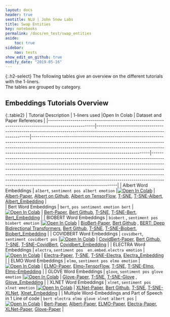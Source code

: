 ```yaml
---
layout: docs
header: true
seotitle: NLU | John Snow Labs
title: Swap Entities
key: notebooks
permalink: /docs/en_test/swap_entities
aside:
    toc: true
sidebar:
    nav: tests
show_edit_on_github: true
modify_date: "2019-05-16"
---
```


<div class="main-docs" markdown="1"><div class="h3-box" markdown="1">

{:.h2-select}
The following tables give an overview on the different tutorials with the 1-liners.                    
The tables are grouped
by category. 

</div><div class="h3-box" markdown="1">

## Embeddings Tutorials Overview

{:.table2}
|          Tutorial Description                                                                       |   1-liners used                                                                                                         |Open In Colab                                                                                                                                                                                                                                                                                       | Dataset and Paper References                                                                                                                                                                                                                                                                                                                                                                                                                                      |
|-----------------------------------------------------------------------------------------------------|---------------------------------------------------------------------------------------------------------------------------|----------------------------------------------------------------------------------------------------------------------------------------------------------------------------------------------------------------------------------------------------------------------------------------------------|-------------------------------------------------------------------------------------------------------------------------------------------------------------------------------------------------------------------------------------------------------------------------------------------------------------------------------------------------------------------------------------------------------------------------------------------------------------------|
| Albert Word Embeddings                                                                      | `albert`, `sentiment pos albert emotion`                                                                                  |[![Open In Colab](https://colab.research.google.com/assets/colab-badge.svg)](https://colab.research.google.com/github/JohnSnowLabs/nlu/blob/master/examples/colab/component_examples/word_embeddings/NLU_ALBERT_word_embeddings_and_t-SNE_visualization_example.ipynb)                              | [Albert-Paper](https://arxiv.org/pdf/1909.11942.pdf),  [Albert on Github](https://github.com/google-research/ALBERT), [Albert on TensorFlow](https://tfhub.dev/s?q=albert), [T-SNE](https://www.jmlr.org/papers/volume9/vandermaaten08a/vandermaaten08a.pdf?fbclid=IwA), [T-SNE-Albert](https://medium.com/spark-nlp/1-line-to-albert-word-embeddings-with-nlu-in-python-1691bc048ed1), [Albert_Embedding](https://nlp.johnsnowlabs.com/2021/06/23/albert_base_uncased_en.html)                                                                            |                                            
| Bert Word Embeddings                                                                        | `bert`, `pos sentiment emotion bert`                                                                                      |[![Open In Colab](https://colab.research.google.com/assets/colab-badge.svg)](https://colab.research.google.com/github/JohnSnowLabs/nlu/blob/master/examples/colab/component_examples/word_embeddings/NLU_BERT_word_embeddings_and_t-SNE_visualization_example.ipynb)                                | [Bert-Paper](https://arxiv.org/abs/1810.04805), [Bert Github](https://github.com/google-research/bert), [T-SNE](https://www.jmlr.org/papers/volume9/vandermaaten08a/vandermaaten08a.pdf?fbclid=IwA), [T-SNE-Bert](https://medium.com/spark-nlp/1-line-to-bert-word-embeddings-with-nlu-f50d2b08cddc), [Bert_Embedding](https://nlp.johnsnowlabs.com/2020/08/25/sent_small_bert_L2_128.html)                                                                                                                                                              |
| BIOBERT Word Embeddings                                                                     | `biobert` , `sentiment pos biobert emotion`                                                                               |[![Open In Colab](https://colab.research.google.com/assets/colab-badge.svg)](https://colab.research.google.com/github/JohnSnowLabs/nlu/blob/master/examples/colab/component_examples/word_embeddings/NLU_BIOBERT_word_embeddings_and_t-SNE_visualization_example.ipynb)                             | [BioBert-Paper](https://arxiv.org/abs/1901.08746), [Bert Github](https://github.com/google-research/bert) , [BERT: Deep Bidirectional Transformers](https://arxiv.org/abs/1810.04805), [Bert Github](https://github.com/google-research/bert), [T-SNE](https://www.jmlr.org/papers/volume9/vandermaaten08a/vandermaaten08a.pdf?fbclid=IwA), [T-SNE-Biobert](https://medium.com/spark-nlp/1-line-to-biobert-word-embeddings-with-nlu-in-python-7224ab52e131), [Biobert_Embedding](https://nlp.johnsnowlabs.com/2020/08/25/biobert_pubmed_base_cased.html)       |
| COVIDBERT Word Embeddings                                                                   | `covidbert`, `sentiment covidbert pos`                                                                                    |[![Open In Colab](https://colab.research.google.com/assets/colab-badge.svg)](https://colab.research.google.com/github/JohnSnowLabs/nlu/blob/master/examples/colab/component_examples/word_embeddings/NLU_COVIDBERT_word_embeddings_and_t-SNE_visualization_example.ipynb)                           | [CovidBert-Paper](https://journals.flvc.org/FLAIRS/article/view/128488), [Bert Github](https://github.com/google-research/bert), [T-SNE](https://www.jmlr.org/papers/volume9/vandermaaten08a/vandermaaten08a.pdf?fbclid=IwA), [T-SNE-CovidBert](https://medium.com/spark-nlp/1-line-to-covidbert-word-embeddings-with-nlu-in-python-e67396da2f78), [Covidbert_Embedding](https://nlp.johnsnowlabs.com/2020/08/27/covidbert_large_uncased.html)                                                                                                                 |
| ELECTRA Word Embeddings                                                                     | `electra`, `sentiment pos  en.embed.electra emotion`                                                                      |[![Open In Colab](https://colab.research.google.com/assets/colab-badge.svg)](https://colab.research.google.com/github/JohnSnowLabs/nlu/blob/master/examples/colab/component_examples/word_embeddings/NLU_ELECTRA_word_embeddings_and_t-SNE_visualization_example.ipynb)                             | [Electra-Paper](https://arxiv.org/abs/2003.10555), [T-SNE](https://www.jmlr.org/papers/volume9/vandermaaten08a/vandermaaten08a.pdf?fbclid=IwA), [T-SNE-Electra](https://medium.com/spark-nlp/1-line-to-electra-word-embeddings-with-nlu-in-python-25f749bf3e92), [Electra_Embedding](https://nlp.johnsnowlabs.com/2020/08/27/electra_small_uncased.html)                                                                                                                                                                                                   |
| ELMO Word Embeddings                                                                        | `elmo`, `sentiment pos elmo emotion`                                                                                      |[![Open In Colab](https://colab.research.google.com/assets/colab-badge.svg)](https://colab.research.google.com/github/JohnSnowLabs/nlu/blob/master/examples/colab/component_examples/word_embeddings/NLU_ELMo_word_embeddings_and_t-SNE_visualization_example.ipynb)                                | [ELMO-Paper](https://arxiv.org/abs/1802.05365), [Elmo-TensorFlow](https://github.com/google-research/bert), [T-SNE](https://www.jmlr.org/papers/volume9/vandermaaten08a/vandermaaten08a.pdf?fbclid=IwA), [T-SNE-Elmo](https://medium.com/spark-nlp/1-python-line-for-elmo-word-embeddings-with-john-snow-labs-nlu-628e9b924a3), [Elmo-Embedding](https://nlp.johnsnowlabs.com/2020/01/31/elmo.html)                                                                                                                                    |
| GLOVE Word Embeddings                                                                       | `glove`, `sentiment pos glove emotion`                                                                                    |[![Open In Colab](https://colab.research.google.com/assets/colab-badge.svg)](https://colab.research.google.com/github/JohnSnowLabs/nlu/blob/master/examples/colab/component_examples/word_embeddings/NLU_GLOVE_word_embeddings_and_t-SNE_visualization_example.ipynb)                               | [Glove-Paper](https://nlp.stanford.edu/pubs/glove.pdf), [T-SNE](https://www.jmlr.org/papers/volume9/vandermaaten08a/vandermaaten08a.pdf?fbclid=IwA), [T-SNE-Glove](https://medium.com/spark-nlp/1-line-to-glove-word-embeddings-with-nlu-in-python-baed152fff4d) , [Glove_Embedding](https://nlp.johnsnowlabs.com/2020/01/22/glove_100d.html)                                                                                                                                                                                                 |
| XLNET Word Embeddings                                                                       | `xlnet`, `sentiment pos  xlnet emotion`                                                                                   |[![Open In Colab](https://colab.research.google.com/assets/colab-badge.svg)](https://colab.research.google.com/github/JohnSnowLabs/nlu/blob/master/examples/colab/component_examples/word_embeddings/NLU_XLNET_word_embeddings_and_t-SNE_visualization_example.ipynb)                               | [XLNet-Paper](https://arxiv.org/abs/1906.08237),  [Bert Github](https://github.com/zihangdai/xlnet), [T-SNE](https://www.jmlr.org/papers/volume9/vandermaaten08a/vandermaaten08a.pdf?fbclid=IwA), [T-SNE-XLNet](https://medium.com/spark-nlp/1-line-to-xlnet-word-embeddings-with-nlu-in-python-5efc57d7ac79), [Xlnet_Embedding](https://nlp.johnsnowlabs.com/2021/07/07/xlnet_base_cased_en.html)                                                                                                                                                 |
| Multiple Word-Embeddings and Part of Speech in 1 Line of code                                       | `bert electra elmo glove xlnet albert pos`                                                                                |[![Open In Colab](https://colab.research.google.com/assets/colab-badge.svg)](https://colab.research.google.com/github/JohnSnowLabs/nlu/blob/master/examples/colab/component_examples/word_embeddings/NLU_multiple_word_embeddings_and_t-SNE_visualization_example.ipynb)                            | [Bert-Paper](https://arxiv.org/pdf/1810.04805.pdf), [Albert-Paper](https://openreview.net/forum?id=H1eA7AEtvS), [ELMO-Paper](https://arxiv.org/abs/1802.05365), [Electra-Paper](https://arxiv.org/abs/2003.10555), [XLNet-Paper](https://arxiv.org/pdf/1906.08237.pdf), [Glove-Paper](https://nlp.stanford.edu/pubs/glove.pdf)                                                                                                                                    |

</div></div>